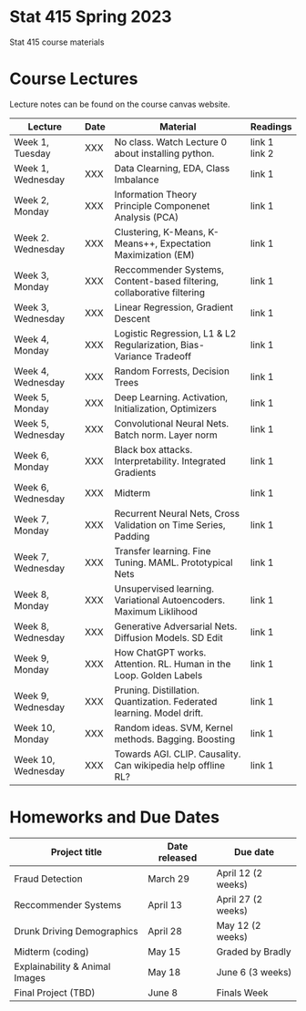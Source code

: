 # Stat 415 Spring 2023 
Stat 415 course materials



# Course Lectures 

Lecture notes can be found on the course canvas website. 


| Lecture                  |  Date | Material | Readings                
|--------------------------|-------|----------|-------------------------|
| Week 1, Tuesday          | XXX |   No class. Watch Lecture 0 about installing python.                           | link 1 <br/> link 2  |
| Week 1, Wednesday        | XXX | Data Clearning, EDA, Class Imbalance                                           | link 1  |
| Week 2, Monday           | XXX | Information Theory   <br/> Principle Componenet Analysis (PCA)                 | link 1  |
| Week 2. Wednesday        | XXX | Clustering, K-Means, K-Means++, Expectation Maximization (EM)                  | link 1  |
| Week 3, Monday           | XXX | Reccommender Systems, Content-based filtering, <br/> collaborative filtering   | link 1  |
| Week 3, Wednesday        | XXX | Linear Regression, Gradient Descent                                            | link 1  |
| Week 4, Monday           | XXX | Logistic Regression, L1 & L2 Regularization, Bias-Variance Tradeoff            | link 1  |
| Week 4, Wednesday        | XXX | Random Forrests, Decision Trees                                                | link 1  |
| Week 5, Monday           | XXX | Deep Learning. Activation, Initialization, Optimizers                          | link 1  |
| Week 5, Wednesday        | XXX | Convolutional Neural Nets. Batch norm. Layer norm                              | link 1  |
| Week 6, Monday           | XXX | Black box attacks. Interpretability. Integrated Gradients                      | link 1  |
| Week 6, Wednesday        | XXX | Midterm                                                                        | link 1  |
| Week 7, Monday           | XXX | Recurrent Neural Nets, Cross Validation on Time Series, Padding                | link 1  |
| Week 7, Wednesday        | XXX | Transfer learning. Fine Tuning. MAML. Prototypical Nets                        | link 1  |
| Week 8, Monday           | XXX | Unsupervised learning. Variational Autoencoders. Maximum Liklihood             | link 1  |
| Week 8, Wednesday        | XXX | Generative Adversarial Nets. Diffusion Models. SD Edit                         | link 1  |
| Week 9, Monday           | XXX | How ChatGPT works. Attention. RL. Human in the Loop. Golden Labels             | link 1  |
| Week 9, Wednesday        | XXX | Pruning. Distillation. Quantization. Federated learning. Model drift.          | link 1  |
| Week 10, Monday          | XXX | Random ideas. SVM, Kernel methods. Bagging. Boosting                           | link 1  |
| Week 10, Wednesday       | XXX | Towards AGI. CLIP. Causality. Can wikipedia help offline RL?                   | link 1  |



# Homeworks and Due Dates


| Project title                  | Date released | Due date                
|--------------------------------|---------------|-------------------------|
| Fraud Detection                | March 29      | April 12 (2 weeks)  |
| Reccommender Systems           | April 13      | April 27 (2 weeks)  |
| Drunk Driving Demographics     | April 28      | May 12   (2 weeks)  |
| Midterm (coding)               | May 15        | Graded by Bradly    |
| Explainability & Animal Images | May 18        | June 6    (3 weeks) | 
| Final Project (TBD)            | June 8        | Finals Week         |
